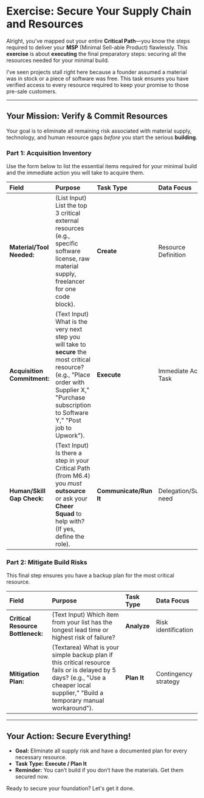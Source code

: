 # Exercise: Secure Your Supply Chain and Resources

Alright, you've mapped out your entire **Critical Path**—you know the steps required to deliver your **MSP** (Minimal Sell-able Product) flawlessly. This **exercise** is about **executing** the final preparatory steps: securing all the resources needed for your minimal build.

I’ve seen projects stall right here because a founder assumed a material was in stock or a piece of software was free. This task ensures you have verified access to every resource required to keep your promise to those pre-sale customers.

---

## Your Mission: Verify & Commit Resources

Your goal is to eliminate all remaining risk associated with material supply, technology, and human resource gaps *before* you start the serious **building**.

### Part 1: Acquisition Inventory

Use the form below to list the essential items required for your minimal build and the immediate action you will take to acquire them.

| Field | Purpose | Task Type | Data Focus |
| :--- | :--- | :--- | :--- |
| **Material/Tool Needed:** | (List Input) List the top 3 critical external resources (e.g., specific software license, raw material supply, freelancer for one code block). | **Create** | Resource Definition |
| **Acquisition Commitment:** | (Text Input) What is the very next step you will take to **secure** the most critical resource? (e.g., "Place order with Supplier X," "Purchase subscription to Software Y," "Post job to Upwork"). | **Execute** | Immediate Action Task |
| **Human/Skill Gap Check:** | (Text Input) Is there a step in your Critical Path (from M6.4) you *must* **outsource** or ask your **Cheer Squad** to help with? (If yes, define the role). | **Communicate/Run It** | Delegation/Support need |

### Part 2: Mitigate Build Risks

This final step ensures you have a backup plan for the most critical resource.

| Field | Purpose | Task Type | Data Focus |
| :--- | :--- | :--- | :--- |
| **Critical Resource Bottleneck:** | (Text Input) Which item from your list has the longest lead time or highest risk of failure? | **Analyze** | Risk identification |
| **Mitigation Plan:** | (Textarea) What is your simple backup plan if this critical resource fails or is delayed by 5 days? (e.g., "Use a cheaper local supplier," "Build a temporary manual workaround"). | **Plan It** | Contingency strategy |

---

## Your Action: Secure Everything!

* **Goal:** Eliminate all supply risk and have a documented plan for every necessary resource.
* **Task Type:** **Execute / Plan It**
* **Reminder:** You can’t build if you don’t have the materials. Get them secured now.

Ready to secure your foundation? Let's get it done.